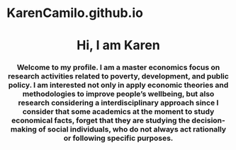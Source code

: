 # KarenCamilo.github.io

<div id="header" align="center">
    <ing src="https://media.giphy.com/media/5kFzqdhrL9RNDLnZcG/giphy.gif" width="200" />
  <h1 align="center"> Hi, I am Karen </h1>
  <h3 align="center"> Welcome to my profile. 
        I am a master economics focus on research activities related to poverty, development, and public policy. I am interested not only in apply economic theories and methodologies to improve people’s wellbeing, but also research considering a interdisciplinary approach since I consider that some academics at the moment to study economical facts, forget that they are studying the decision-making of social individuals, who do not always act rationally or following specific purposes.
  </h3>
  </div>
